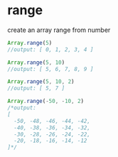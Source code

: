 # range
create an array range from number

```js
Array.range(5)
//output: [ 0, 1, 2, 3, 4 ]

Array.range(5, 10)
//output: [ 5, 6, 7, 8, 9 ]

Array.range(5, 10, 2)
//output: [ 5, 7 ]

Array.range(-50, -10, 2)
/*output:
[
  -50, -48, -46, -44, -42,
  -40, -38, -36, -34, -32,
  -30, -28, -26, -24, -22,
  -20, -18, -16, -14, -12
]*/
```
